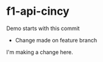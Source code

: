# f1-api-cincy
Demo starts with this commit

- Change made on feature branch

I'm making a change here.